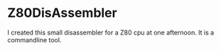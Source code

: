 # Z80DisAssembler
I created this small disassembler for a Z80 cpu at one afternoon. It is a commandline tool.
